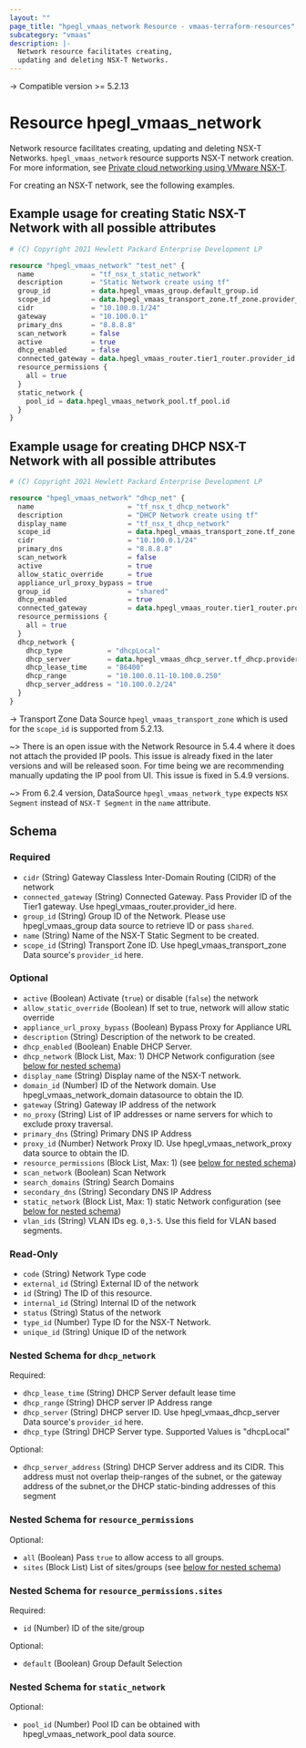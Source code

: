 ```yaml
---
layout: ""
page_title: "hpegl_vmaas_network Resource - vmaas-terraform-resources"
subcategory: "vmaas"
description: |-
  Network resource facilitates creating,
  updating and deleting NSX-T Networks.
---
```


-> Compatible version >= 5.2.13

# Resource hpegl_vmaas_network

Network resource facilitates creating,
		updating and deleting NSX-T Networks.
`hpegl_vmaas_network` resource supports NSX-T network creation.
For more information, see [Private cloud networking using VMware NSX-T](https://www.hpe.com/info/HPE-GreenLake-private-cloud-networking).

For creating an NSX-T network, see the following examples.

## Example usage for creating Static NSX-T Network with all possible attributes

```terraform
# (C) Copyright 2021 Hewlett Packard Enterprise Development LP

resource "hpegl_vmaas_network" "test_net" {
  name              = "tf_nsx_t_static_network"
  description       = "Static Network create using tf"
  group_id          = data.hpegl_vmaas_group.default_group.id
  scope_id          = data.hpegl_vmaas_transport_zone.tf_zone.provider_id
  cidr              = "10.100.0.1/24"
  gateway           = "10.100.0.1"
  primary_dns       = "8.8.8.8"
  scan_network      = false
  active            = true
  dhcp_enabled      = false
  connected_gateway = data.hpegl_vmaas_router.tier1_router.provider_id
  resource_permissions {
    all = true
  }
  static_network {
    pool_id = data.hpegl_vmaas_network_pool.tf_pool.id
  }
}
```

## Example usage for creating DHCP NSX-T Network with all possible attributes

```terraform
# (C) Copyright 2021 Hewlett Packard Enterprise Development LP

resource "hpegl_vmaas_network" "dhcp_net" {
  name                       = "tf_nsx_t_dhcp_network"
  description                = "DHCP Network create using tf"
  display_name               = "tf_nsx_t_dhcp_network"
  scope_id                   = data.hpegl_vmaas_transport_zone.tf_zone.provider_id
  cidr                       = "10.100.0.1/24"
  primary_dns                = "8.8.8.8"
  scan_network               = false
  active                     = true
  allow_static_override      = true
  appliance_url_proxy_bypass = true
  group_id                   = "shared"
  dhcp_enabled               = true
  connected_gateway          = data.hpegl_vmaas_router.tier1_router.provider_id
  resource_permissions {
    all = true
  }
  dhcp_network {
    dhcp_type           = "dhcpLocal"
    dhcp_server         = data.hpegl_vmaas_dhcp_server.tf_dhcp.provider_id
    dhcp_lease_time     = "86400"
    dhcp_range          = "10.100.0.11-10.100.0.250"
    dhcp_server_address = "10.100.0.2/24"
  }
}
```

-> Transport Zone Data Source `hpegl_vmaas_transport_zone` which is used for the
`scope_id` is supported from 5.2.13.

~> There is an open issue with the Network Resource in 5.4.4 where it does not attach the provided IP pools.
This issue is already fixed in the later versions and will be released soon. For time being we are recommending manually
updating the IP pool from UI. This issue is fixed in 5.4.9 versions.

~> From 6.2.4 version, DataSource `hpegl_vmaas_network_type` expects `NSX Segment` instead of `NSX-T Segment` in the `name` attribute.

<!-- schema generated by tfplugindocs -->
## Schema

### Required

- `cidr` (String) Gateway Classless Inter-Domain Routing (CIDR) of the network
- `connected_gateway` (String) Connected Gateway. Pass Provider ID of the Tier1 gateway. Use hpegl_vmaas_router.provider_id  here.
- `group_id` (String) Group ID of the Network. Please use hpegl_vmaas_group data source to retrieve ID or pass `shared`.
- `name` (String) Name of the NSX-T Static Segment to be created.
- `scope_id` (String) Transport Zone ID. Use hpegl_vmaas_transport_zone Data source's `provider_id` here.

### Optional

- `active` (Boolean) Activate (`true`) or disable (`false`) the network
- `allow_static_override` (Boolean) If set to true, network will allow static override
- `appliance_url_proxy_bypass` (Boolean) Bypass Proxy for Appliance URL
- `description` (String) Description of the network to be created.
- `dhcp_enabled` (Boolean) Enable DHCP Server.
- `dhcp_network` (Block List, Max: 1) DHCP Network configuration (see [below for nested schema](#nestedblock--dhcp_network))
- `display_name` (String) Display name of the NSX-T network.
- `domain_id` (Number) ID of the Network domain. Use hpegl_vmaas_network_domain datasource to obtain the ID.
- `gateway` (String) Gateway IP address of the network
- `no_proxy` (String) List of IP addresses or name servers for which to exclude proxy traversal.
- `primary_dns` (String) Primary DNS IP Address
- `proxy_id` (Number) Network Proxy ID. Use hpegl_vmaas_network_proxy data source to obtain the ID.
- `resource_permissions` (Block List, Max: 1) (see [below for nested schema](#nestedblock--resource_permissions))
- `scan_network` (Boolean) Scan Network
- `search_domains` (String) Search Domains
- `secondary_dns` (String) Secondary DNS IP Address
- `static_network` (Block List, Max: 1) static Network configuration (see [below for nested schema](#nestedblock--static_network))
- `vlan_ids` (String) VLAN IDs eg. `0,3-5`. Use this field for VLAN based segments.

### Read-Only

- `code` (String) Network Type code
- `external_id` (String) External ID of the network
- `id` (String) The ID of this resource.
- `internal_id` (String) Internal ID of the network
- `status` (String) Status of the network
- `type_id` (Number) Type ID for the NSX-T Network.
- `unique_id` (String) Unique ID of the network

<a id="nestedblock--dhcp_network"></a>
### Nested Schema for `dhcp_network`

Required:

- `dhcp_lease_time` (String) DHCP Server default lease time
- `dhcp_range` (String) DHCP server IP Address range
- `dhcp_server` (String) DHCP server ID. Use hpegl_vmaas_dhcp_server Data source's `provider_id` here.
- `dhcp_type` (String) DHCP Server type. Supported Values is "dhcpLocal"

Optional:

- `dhcp_server_address` (String) DHCP Server address and its CIDR. This address must not overlap theip-ranges of the subnet, or the gateway address of the subnet,or the DHCP static-binding addresses of this segment


<a id="nestedblock--resource_permissions"></a>
### Nested Schema for `resource_permissions`

Optional:

- `all` (Boolean) Pass `true` to allow access to all groups.
- `sites` (Block List) List of sites/groups (see [below for nested schema](#nestedblock--resource_permissions--sites))

<a id="nestedblock--resource_permissions--sites"></a>
### Nested Schema for `resource_permissions.sites`

Required:

- `id` (Number) ID of the site/group

Optional:

- `default` (Boolean) Group Default Selection



<a id="nestedblock--static_network"></a>
### Nested Schema for `static_network`

Optional:

- `pool_id` (Number) Pool ID can be obtained with hpegl_vmaas_network_pool data source.
